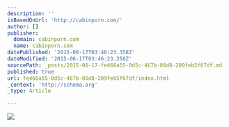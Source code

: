 ```yaml
---
description: ''
isBasedOnUrl: 'http://cabinporn.com/'
author: []
publisher:
  domain: cabinporn.com
  name: cabinporn.com
datePublished: '2015-06-17T03:46:23.358Z'
dateModified: '2015-06-17T03:46:23.358Z'
sourcePath: _posts/2015-06-17-fe466a55-0d5c-467b-86d8-209feb5f67df.md
published: true
url: fe466a55-0d5c-467b-86d8-209feb5f67df/index.html
_context: 'http://schema.org'
_type: Article

---
```

![](http://41.media.tumblr.com/c38ab0cea1d5109bfcf56ad8dd1db065/tumblr_nmt9gsMCU21qzwmsso1_1280.jpg)